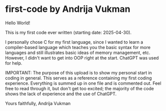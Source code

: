# first-code by Andrija Vukman
Hello World!

This is my first code ever written (starting date: 2025-04-30).

I personally chose C for my first language, since I wanted to learn a compiler-based language which teaches you the basic syntax for more languages and still illustrates basic ideas of memory management, etc. However, I didn't want to get into OOP right at the start. ChatGPT was used for help.

IMPORTANT:
The purpose of this upload is to show my personal start in coding in general. This serves as a reference containing my first coding experience. Everything is summed up in one file and is commented out. Feel free to read through it, but don't get too excited; the majority of the code shows the lack of experience and the use of ChatGPT.

Yours faithfully,
Andrija Vukman
